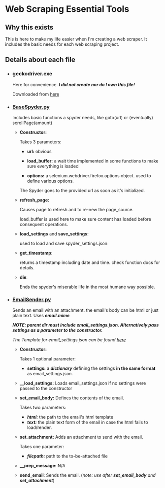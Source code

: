 # Web Scraping Essential Tools

## Why this exists
This is here to make my life easier when I'm creating a web scraper.
It includes the basic needs for each web scraping project.

## Details about each file

* ### geckodriver.exe

    Here for convenience. ***I did not create nor do I own this file!***
    
    Downloaded from [here](https://github.com/mozilla/geckodriver/releases)

* ### [BaseSpyder.py](https://github.com/aziznal/WebScrapingEssentials/blob/master/BaseSpyder.py)

    Includes basic functions a spyder needs, like goto(url) or (eventually) scrollPage(amount)

    * **Constructor:**

        Takes 3 parameters:

        * **url:** obvious

        * **load_buffer:** a wait time implemented in some functions to make sure everything is loaded

        * **options:** a selenium.webdriver.firefox.options object. used to define various options.

        The Spyder goes to the provided url as soon as it's initialized.

    * **refresh_page:**
        
        Causes page to refresh and to re-new the page_source.

        load_buffer is used here to make sure content has loaded before consequent operations.

    * **load_settings** and **save_settings:**
    
        used to load and save spyder_settings.json

    * **get_timestamp:**

        returns a timestamp including date and time. check function docs for details.

    * **die**:

        Ends the spyder's miserable life in the most humane way possible.

* ### [EmailSender.py](https://github.com/aziznal/WebScrapingEssentials/blob/master/EmailSender.py)

    Sends an email with an attachment. the email's body can be html or just plain text. Uses ***email.mime***
    
    ***NOTE: parent dir must include email_settings.json. Alternatively pass settings as a parameter to the constructor.***

    *The Template for email_settings.json can be found [here](https://github.com/aziznal/WebScrapingEssentials/blob/master/email_settings.json)*

    * **Constructor:**
        
        Takes 1 optional parameter:
        * **settings:** a ***dictionary*** defining the settings **in the same format** as email_settings.json.

    * **__load_settings:** Loads email_settings.json if no settings were passed to the constructor
    * **set_email_body:** Defines the contents of the email.

        Takes two parameters:
        * ***html:*** the path to the email's html template
        * ***text:*** the plain text form of the email in case the html fails to load/render.

    * **set_attachment:** Adds an attachment to send with the email.

        Takes one parameter:
        * ***filepath:*** path to the to-be-attached file

    * **__prep_message:** N/A

    * **send_email**: Sends the email. (*note: use after ***set_email_body*** and ***set_attachment****) 